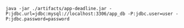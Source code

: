 `
java -jar ./artifacts/app-deadline.jar -P:jdbc.url=jdbc:mysql://localhost:3306/app_db -P:jdbc.user=user -P:jdbc.password=password
`